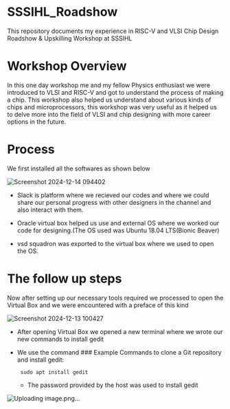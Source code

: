 # SSSIHL_Roadshow
This repository documents my experience in RISC-V and VLSI Chip Design Roadshow   &amp; Upskilling Workshop at SSSIHL

# Workshop Overview
In this one day workshop me and my fellow Physics enthusiast we were introduced to VLSI and RISC-V and got to understand the process of making a chip. This workshop also helped us understand about various kinds of chips and microprocessors, this workshop was very useful as it helped us to delve more into the field of VLSI and chip designing with more career options in the future.

# Process 
We first installed all the softwares as shown below

![Screenshot 2024-12-14 094402](https://github.com/user-attachments/assets/bf5f1750-9096-48b0-a24a-40817bcfc72d)

* Slack is platform where we recieved our codes and where we could share our personal progress with other designers in the channel and also interact with them.

* Oracle virtual box helped us use and external OS where we worked our code for designing.(The OS used was  Ubuntu 18.04 LTS(Bionic Beaver)

* vsd squadron was exported to the virtual box where we used to open the OS.

# The follow up steps

Now after setting up our necessary tools required we processed to open the Virtual Box and we were encountered with a preface of this kind

![Screenshot 2024-12-13 100427](https://github.com/user-attachments/assets/bf79f6ec-f9d8-42f1-93e0-e1d75e039661)


* After opening Virtual Box we opened a new terminal where we wrote our new commands to install gedit

* We use the command ### Example Commands to clone a Git repository and install gedit:

  ` sudo apt install gedit`

  * The password provided by the host was used to install gedit
 
    
![Uploading image.png…]()


